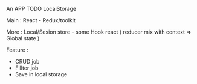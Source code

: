An APP TODO LocalStorage

Main  : React - Redux/toolkit

More : Local/Sesion store - some Hook react ( reducer mix with context => Global state )

Feature :
  - CRUD job
  - Fillter job
  - Save in local storage
